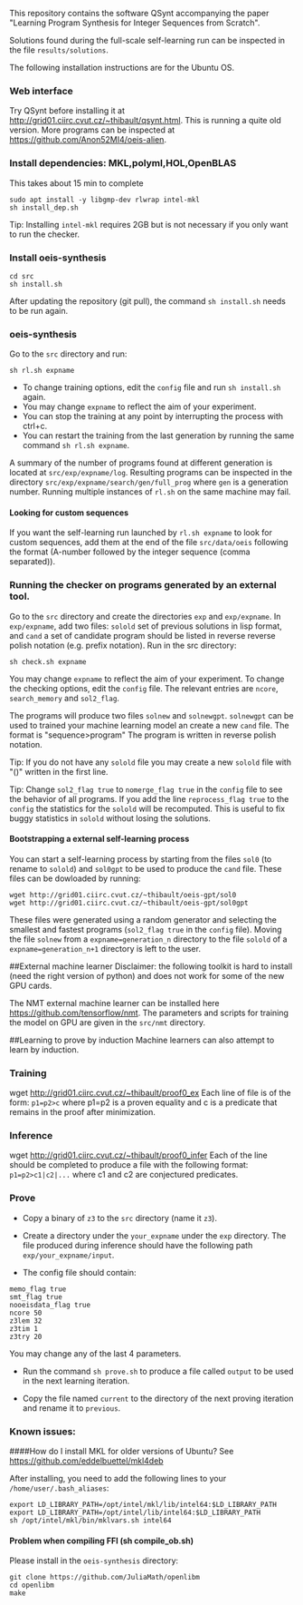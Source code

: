 This repository contains the software QSynt accompanying the paper 
"Learning Program Synthesis for Integer Sequences from Scratch". 

Solutions found during the full-scale self-learning run 
can be inspected in the file `results/solutions`.

The following installation instructions are for the Ubuntu OS.

### Web interface
Try QSynt before installing it at http://grid01.ciirc.cvut.cz/~thibault/qsynt.html. This is running a quite old version.
More programs can be inspected at https://github.com/Anon52MI4/oeis-alien.

### Install dependencies: MKL,polyml,HOL,OpenBLAS
This takes about 15 min to complete

``` 
sudo apt install -y libgmp-dev rlwrap intel-mkl
sh install_dep.sh
```

Tip: Installing `intel-mkl` requires 2GB but is not necessary 
if you only want to run the checker.

### Install oeis-synthesis
```
cd src
sh install.sh
```

After updating the repository (git pull), 
the command `sh install.sh` needs to be run again.

### oeis-synthesis
Go to the `src` directory and run:
```
sh rl.sh expname
```
- To change training options, 
  edit the `config` file and run `sh install.sh` again.
- You may change `expname` to reflect the aim of your experiment.
- You can stop the training at any point by interrupting the process 
  with ctrl+c. 
- You can restart the training from the last generation
by running the same command `sh rl.sh expname`.

A summary of the number of programs found at different generation is located at
`src/exp/expname/log`.
Resulting programs can be inspected in the directory `src/exp/expname/search/gen/full_prog` where `gen` is a generation number.
Running multiple instances of ``rl.sh`` on the same machine may fail.

#### Looking for custom sequences
If you want the self-learning run launched by `rl.sh expname` 
to look for custom sequences, 
add them at the end of the file `src/data/oeis` 
following the format (A-number followed by the integer sequence (comma separated)).

### Running the checker on programs generated by an external tool.
Go to the `src` directory and create the directories `exp` and `exp/expname`.
In `exp/expname`, add two files: `solold` set of previous 
solutions in lisp format,
and `cand` a set of candidate program should be listed in 
reverse reverse polish notation (e.g. prefix notation).
Run in the src directory:

```
sh check.sh expname
```

You may change `expname` to reflect the aim of your experiment.
To change the checking options, edit the `config` file. The relevant entries 
are `ncore`, `search_memory` and `sol2_flag`.

The programs will produce two files `solnew` and `solnewgpt`.
`solnewgpt` can be used to trained your machine learning model an create a new `cand` file. The format is "sequence>program"
The program is written in reverse polish notation. 

Tip: If you do not have any `solold` file you may create a new `solold` file with "()" written in the first line.

Tip: Change `sol2_flag true` to `nomerge_flag true` in the `config` file to
see the behavior of all programs.
If you add the line `reprocess_flag true` to the `config` the 
statistics for the `solold` will be recomputed. This is useful to fix
buggy statistics in `solold` without losing the solutions.

#### Bootstrapping a external self-learning process
You can start a self-learning process by starting from the files `sol0` (to rename to `solold`) and `sol0gpt` to be used to produce the `cand` file.
These files can be dowloaded by running:

```
wget http://grid01.ciirc.cvut.cz/~thibault/oeis-gpt/sol0
wget http://grid01.ciirc.cvut.cz/~thibault/oeis-gpt/sol0gpt
```

These files were generated using a random generator and selecting the smallest and fastest programs (`sol2_flag true` in the `config` file).
Moving the file `solnew` from a `expname=generation_n` directory to 
the file `solold` of a `expname=generation_n+1` directory is left to the user.

##External machine learner
Disclaimer: the following toolkit is hard to install 
(need the right version of python) and does not work 
for some of the new GPU cards.

The NMT external machine learner can be installed here 
https://github.com/tensorflow/nmt.
The parameters and scripts for training the model 
on GPU are given in the `src/nmt` directory.

##Learning to prove by induction
Machine learners can also attempt to learn by induction.

### Training 
wget http://grid01.ciirc.cvut.cz/~thibault/proof0_ex
Each line of file is of the form:
``p1=p2>c``
where p1=p2 is a proven equality and c is a predicate that remains in
the proof after minimization.

### Inference
wget http://grid01.ciirc.cvut.cz/~thibault/proof0_infer
Each of the line should be completed to produce a file with 
the following format:
``p1=p2>c1|c2|...``
where c1 and c2 are conjectured predicates.

### Prove
- Copy a binary of `z3` to the `src` directory (name it `z3`).

- Create a directory under the `your_expname` under the `exp` directory.
The file produced during inference should have the following path `exp/your_expname/input`.

- The config file should contain: 
```
memo_flag true
smt_flag true
nooeisdata_flag true
ncore 50
z3lem 32
z3tim 1
z3try 20
```
You may change any of the last 4 parameters.

- Run the command `sh prove.sh` to produce a file called `output` to
be used in the next learning iteration. 

- Copy the file named `current` to
the directory of the next proving iteration and rename it to `previous`.


### Known issues:
####How do I install MKL for older versions of Ubuntu?
See https://github.com/eddelbuettel/mkl4deb

After installing, you need to add the following lines to your `/home/user/.bash_aliases`:
```
export LD_LIBRARY_PATH=/opt/intel/mkl/lib/intel64:$LD_LIBRARY_PATH
export LD_LIBRARY_PATH=/opt/intel/lib/intel64:$LD_LIBRARY_PATH
sh /opt/intel/mkl/bin/mklvars.sh intel64
```

#### Problem when compiling FFI (sh compile_ob.sh)
Please install in the `oeis-synthesis` directory: 
```
git clone https://github.com/JuliaMath/openlibm
cd openlibm
make
```







